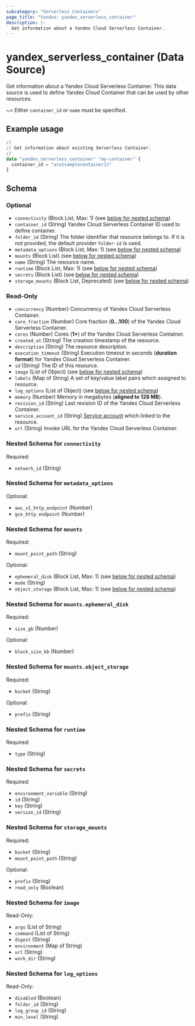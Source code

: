 ```yaml
---
subcategory: "Serverless Containers"
page_title: "Yandex: yandex_serverless_container"
description: |-
  Get information about a Yandex Cloud Serverless Container.
---
```


# yandex_serverless_container (Data Source)

Get information about a Yandex Cloud Serverless Container. This data source is used to define Yandex Cloud Container that can be used by other resources.

~> Either `container_id` or `name` must be specified.

## Example usage

```terraform
//
// Get information about existing Serverless Container.
//
data "yandex_serverless_container" "my-container" {
  container_id = "are1samplecontainer11"
}
```

<!-- schema generated by tfplugindocs -->
## Schema

### Optional

- `connectivity` (Block List, Max: 1) (see [below for nested schema](#nestedblock--connectivity))
- `container_id` (String) Yandex Cloud Serverless Container ID used to define container.
- `folder_id` (String) The folder identifier that resource belongs to. If it is not provided, the default provider `folder-id` is used.
- `metadata_options` (Block List, Max: 1) (see [below for nested schema](#nestedblock--metadata_options))
- `mounts` (Block List) (see [below for nested schema](#nestedblock--mounts))
- `name` (String) The resource name.
- `runtime` (Block List, Max: 1) (see [below for nested schema](#nestedblock--runtime))
- `secrets` (Block List) (see [below for nested schema](#nestedblock--secrets))
- `storage_mounts` (Block List, Deprecated) (see [below for nested schema](#nestedblock--storage_mounts))

### Read-Only

- `concurrency` (Number) Concurrency of Yandex Cloud Serverless Container.
- `core_fraction` (Number) Core fraction (**0...100**) of the Yandex Cloud Serverless Container.
- `cores` (Number) Cores (**1+**) of the Yandex Cloud Serverless Container.
- `created_at` (String) The creation timestamp of the resource.
- `description` (String) The resource description.
- `execution_timeout` (String) Execution timeout in seconds (**duration format**) for Yandex Cloud Serverless Container.
- `id` (String) The ID of this resource.
- `image` (List of Object) (see [below for nested schema](#nestedatt--image))
- `labels` (Map of String) A set of key/value label pairs which assigned to resource.
- `log_options` (List of Object) (see [below for nested schema](#nestedatt--log_options))
- `memory` (Number) Memory in megabytes (**aligned to 128 MB**).
- `revision_id` (String) Last revision ID of the Yandex Cloud Serverless Container.
- `service_account_id` (String) [Service account](https://yandex.cloud/docs/iam/concepts/users/service-accounts) which linked to the resource.
- `url` (String) Invoke URL for the Yandex Cloud Serverless Container.

<a id="nestedblock--connectivity"></a>
### Nested Schema for `connectivity`

Required:

- `network_id` (String)


<a id="nestedblock--metadata_options"></a>
### Nested Schema for `metadata_options`

Optional:

- `aws_v1_http_endpoint` (Number)
- `gce_http_endpoint` (Number)


<a id="nestedblock--mounts"></a>
### Nested Schema for `mounts`

Required:

- `mount_point_path` (String)

Optional:

- `ephemeral_disk` (Block List, Max: 1) (see [below for nested schema](#nestedblock--mounts--ephemeral_disk))
- `mode` (String)
- `object_storage` (Block List, Max: 1) (see [below for nested schema](#nestedblock--mounts--object_storage))

<a id="nestedblock--mounts--ephemeral_disk"></a>
### Nested Schema for `mounts.ephemeral_disk`

Required:

- `size_gb` (Number)

Optional:

- `block_size_kb` (Number)


<a id="nestedblock--mounts--object_storage"></a>
### Nested Schema for `mounts.object_storage`

Required:

- `bucket` (String)

Optional:

- `prefix` (String)



<a id="nestedblock--runtime"></a>
### Nested Schema for `runtime`

Required:

- `type` (String)


<a id="nestedblock--secrets"></a>
### Nested Schema for `secrets`

Required:

- `environment_variable` (String)
- `id` (String)
- `key` (String)
- `version_id` (String)


<a id="nestedblock--storage_mounts"></a>
### Nested Schema for `storage_mounts`

Required:

- `bucket` (String)
- `mount_point_path` (String)

Optional:

- `prefix` (String)
- `read_only` (Boolean)


<a id="nestedatt--image"></a>
### Nested Schema for `image`

Read-Only:

- `args` (List of String)
- `command` (List of String)
- `digest` (String)
- `environment` (Map of String)
- `url` (String)
- `work_dir` (String)


<a id="nestedatt--log_options"></a>
### Nested Schema for `log_options`

Read-Only:

- `disabled` (Boolean)
- `folder_id` (String)
- `log_group_id` (String)
- `min_level` (String)
